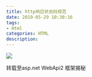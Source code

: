 ```yaml
---
title: http响应状态码规范
date: 2019-05-29 10:30:16
tags: 
- Html 
categories: HTML 
description: 
---
```

![](584421-20180530155624276-1638783779.png)



转载至asp.net WebApi2  框架揭秘
